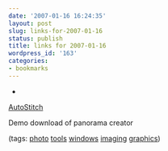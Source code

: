 ```yaml
---
date: '2007-01-16 16:24:35'
layout: post
slug: links-for-2007-01-16
status: publish
title: links for 2007-01-16
wordpress_id: '163'
categories:
- bookmarks
---
```



	
  *
		

[AutoStitch](http://www.cs.ubc.ca/~mbrown/autostitch/autostitch.html)


		

Demo download of panorama creator


		

(tags: [photo](http://del.icio.us/eob/photo) [tools](http://del.icio.us/eob/tools) [windows](http://del.icio.us/eob/windows) [imaging](http://del.icio.us/eob/imaging) [graphics](http://del.icio.us/eob/graphics))


	



